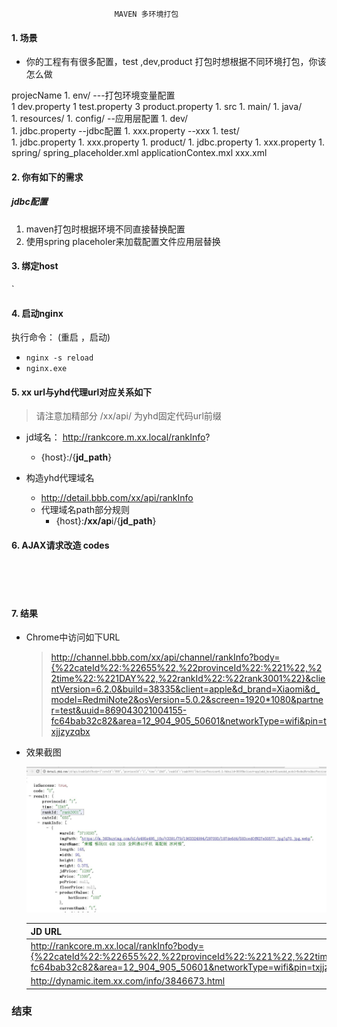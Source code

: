                            MAVEN 多环境打包
#### 1. 场景
-    你的工程有有很多配置，test ,dev,product 打包时想根据不同环境打包，你该怎么做
  
   projecName
		1. env/  ---打包环境变量配置  
			1 dev.property
			1 test.property
			3 product.property
		1. src
			1. main/
				1. java/    
				1. resources/
					 1.   config/   --应用层配置
							1. dev/  
								 1.  jdbc.property  --jdbc配置
								 1.  xxx.property   --xxx
							1. test/  
								 1. jdbc.property
								 1. xxx.property
							1. product/
								 1. jdbc.property
								 1. xxx.property
					1. spring/
						  spring_placeholder.xml
						  applicationContex.mxl
						  xxx.xml
								 

	  
	 

 



#### 2. 你有如下的需求   
##### jdbc配置
1. maven打包时根据环境不同直接替换配置
2. 使用spring placeholer来加载配置文件应用层替换



 

 
	    
 

 
#### 3. 绑定host
`
 

#### 4. 启动nginx

执行命令： (重启 ，启动)
+ `nginx -s reload`
+  `nginx.exe`

#### 5. xx url与yhd代理url对应关系如下　
>请注意加精部分  /xx/api/  为yhd固定代码url前缀
  
+ jd域名：  http://rankcore.m.xx.local/rankInfo?
   +   {host}:/{**jd_path**}
   
+ 构造yhd代理域名
    + http://detail.bbb.com/xx/api/rankInfo
    + 代理域名path部分规则
	  + {host}:**/xx/ap**i/{**jd_path**}


#### 6. AJAX请求改造 codes

```html

  
   
```

#### 7. 结果
+ Chrome中访问如下URL
     
	>http://channel.bbb.com/xx/api/channel/rankInfo?body={%22cateId%22:%22655%22,%22provinceId%22:%221%22,%22time%22:%221DAY%22,%22rankId%22:%22rank3001%22}&clientVersion=6.2.0&build=38335&client=apple&d_brand=Xiaomi&d_model=RedmiNote2&osVersion=5.0.2&screen=1920*1080&partner=test&uuid=869043021004155-fc64bab32c82&area=12_904_905_50601&networkType=wifi&pin=txjjzyzqbx
     
	
+ 效果截图

	![](img/ajax_response.jpg)



 
    | JD URL  | YHD URL  |
    | ------------------------------------------------------------------------------------------------------------------------------------------------------------------------------------------------------------------------------------------------------------------------------------------------------------------------------------------------------------------ | ------------- |
    | http://rankcore.m.xx.local/rankInfo?body={%22cateId%22:%22655%22,%22provinceId%22:%221%22,%22time%22:%221DAY%22,%22rankId%22:%22rank3001%22}&clientVersion=6.2.0&build=38335&client=apple&d_brand=Xiaomi&d_model=RedmiNote2&osVersion=5.0.2&screen=1920*1080&partner=test&uuid=869043021004155-fc64bab32c82&area=12_904_905_50601&networkType=wifi&pin=txjjzyzqbx  | http://detail.bbb.com/xx/api/channel/rankInfo?body={%22cateId%22:%22655%22,%22provinceId%22:%221%22,%22time%22:%221DAY%22,%22rankId%22:%22rank3001%22}&clientVersion=6.2.0&build=38335&client=apple&d_brand=Xiaomi&d_model=RedmiNote2&osVersion=5.0.2&screen=1920*1080&partner=test&uuid=869043021004155-fc64bab32c82&area=12_904_905_50601&networkType=wifi&pin=txjjzyzqbx  |
    | http://dynamic.item.xx.com/info/3846673.html  | http://detail.bbb.com/xx/api/detail/info/3846673.html  |

### 结束